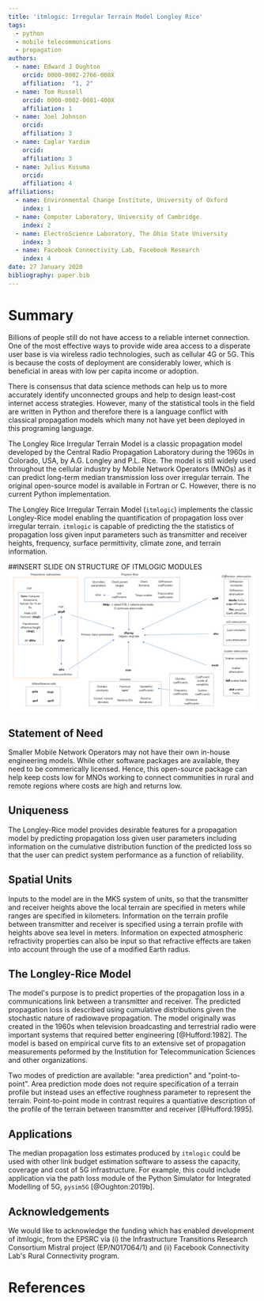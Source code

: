 ```yaml
---
title: 'itmlogic: Irregular Terrain Model Longley Rice'
tags:
  - python
  - mobile telecommunications
  - propagation
authors:
  - name: Edward J Oughton
    orcid: 0000-0002-2766-008X
    affiliation:  "1, 2"
  - name: Tom Russell
    orcid: 0000-0002-0081-400X
    affiliation: 1
  - name: Joel Johnson
    orcid:
    affiliation: 3
  - name: Caglar Yardim
    orcid:
    affiliation: 3
  - name: Julius Kusuma
    orcid:
    affiliation: 4
affiliations:
  - name: Environmental Change Institute, University of Oxford
    index: 1
  - name: Computer Laboratory, University of Cambridge
    index: 2
  - name: ElectroScience Laboratory, The Ohio State University
    index: 3
  - name: Facebook Connectivity Lab, Facebook Research
    index: 4
date: 27 January 2020
bibliography: paper.bib
---
```


# Summary

Billions of people still do not have access to a reliable internet connection. One of the most effective ways to provide wide area access to a disperate user base is via wireless radio technologies, such as cellular 4G or 5G. This is because the costs of deployment are considerably lower, which is beneficial in areas with low per capita income or adoption.

There is consensus that data science methods can help us to more accurately identify unconnected groups and help to design least-cost internet access strategies. However, many of the statistical tools in the field are written in Python and therefore there is a language conflict with classical propagation models which many not have yet been deployed in this programing language.

The Longley Rice Irregular Terrain Model is a classic propagation model developed by the Central Radio Propagation Laboratory during the 1960s in Colorado, USA, by A.G. Longley and P.L. Rice. The model is still widely used throughout the cellular industry by Mobile Network Operators (MNOs) as it can predict long-term median transmission loss over irregular terrain. The original open-source model is available in Fortran or C. However, there is no current Python implementation.

The Longley Rice Irregular Terrain Model (``itmlogic``) implements the classic Longley-Rice model enabling the quantification of propagation loss over irregular terrain. ``itmlogic`` is capable of predicting the the statistics of propagation loss given input parameters such as transmitter and receiver heights, frequency, surface permittivity, climate zone, and terrain information.

##INSERT SLIDE ON STRUCTURE OF ITMLOGIC MODULES
![Longley-Rice Irregular Terrain Model Scripts, Routines and Functions](lritm_box_diagram.png)

## Statement of Need

Smaller Mobile Network Operators may not have their own in-house engineering models. While other software packages are available, they need to be commerically licensed. Hence, this open-source package can help keep costs low for MNOs working to connect communities in rural and remote regions where costs are high and returns low.

## Uniqueness

The Longley-Rice model provides desirable features for a propagation model by predicting propagation loss given user parameters including information on the cumulative distribution function of the predicted loss so that the user can predict system performance as a function of reliability.

## Spatial Units

Inputs to the model are in the MKS system of units, so that the transmitter and receiver heights above the local terrain are specified in meters while ranges are specified in kilometers. Information on the terrain profile between transmitter and receiver is specified using a terrain profile with heights above sea level in meters. Information on expected atmospheric refractivity properties can also be input so that refractive effects are taken into account through the use of a modified Earth radius.

## The Longley-Rice Model

The model's purpose is to predict properties of the propagation loss in a communications link between a transmitter and receiver. The predicted propagation loss is described using cumulative distributions given the stochastic nature of radiowave propagation. The model originally was created in the 1960s when television broadcasting and terrestrial radio were important systems that required better engineering [@Hufford:1982]. The model is based on empirical curve fits to an extensive set of propagation measurements peformed by the Institution for Telecommunication Sciences and other organizations.

Two modes of prediction are available: "area prediction" and "point-to-point". Area prediction mode does not require specification of a terrain profile but instead uses an effective roughness parameter to represent the terrain. Point-to-point mode in contrast requires a quantiative description of the profile of the terrain between transmitter and receiver [@Hufford:1995].

## Applications

The median propagation loss estimates produced by ``itmlogic`` could be used with other link budget estimation software to assess the capacity, coverage and cost of 5G infrastructure. For example, this could include application via the path loss module of the Python Simulator for Integrated Modelling of 5G, ``pysim5G`` [@Oughton:2019b].

## Acknowledgements

We would like to acknowledge the funding which has enabled development of itmlogic, from the EPSRC via (i) the Infrastructure Transitions Research Consortium Mistral project (EP/N017064/1) and (ii) Facebook Connectivity Lab's Rural Connectivity program.

# References
